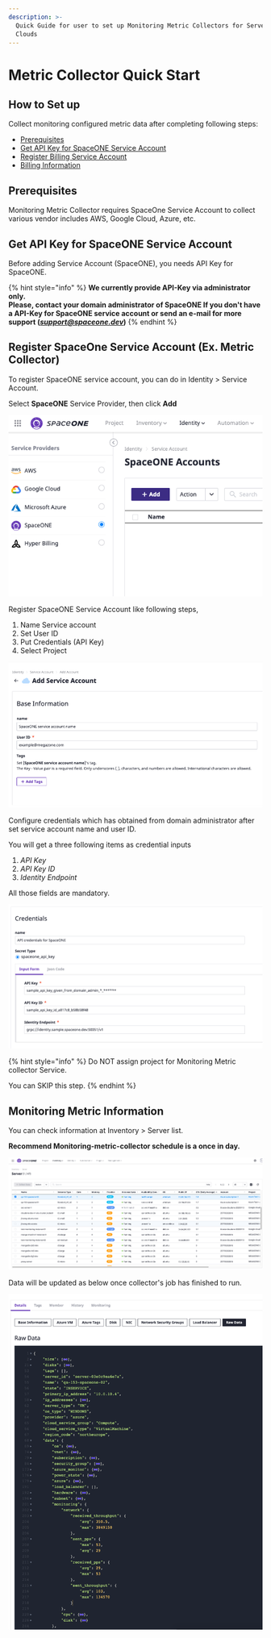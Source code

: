 ```yaml
---
description: >-
  Quick Guide for user to set up Monitoring Metric Collectors for Servers over
  Clouds
---
```


# Metric Collector Quick Start

## How to Set up

Collect monitoring configured metric data after completing following steps:

* [Prerequisites](power-scheduler-quick-start.md#prerequisites)
* [Get API Key for SpaceONE Service Account](metric-collector-quick-start.md#get-api-key-for-spaceone-service-account)
* [Register Billing Service Account](billing-quick-start.md#register-billing-service-account-ex-hyper-billing)
* [Billing Information](billing-quick-start.md#billing-information)

## Prerequisites

Monitoring Metric Collector requires SpaceOne Service Account to collect various vendor includes AWS, Google Cloud, Azure, etc. 

## Get API Key for SpaceONE Service Account 

Before adding  Service Account \(SpaceONE\), you needs API Key for SpaceONE. 

{% hint style="info" %}
**We currently provide API-Key via administrator only.   
Please, contact your domain administrator of SpaceONE If you don't have a API-Key for SpaceONE service account or send an e-mail for more support \(**_**support@spaceone.dev**_**\)**
{% endhint %}

## Register SpaceOne Service Account \(Ex. Metric Collector\)

To register SpaceONE service account, you can do in Identity &gt; Service Account.

Select **SpaceONE** Service Provider, then click **Add**  


![](../.gitbook/assets/screen-shot-2020-12-30-at-13.16.21.png)

Register SpaceONE Service Account like following steps,

1. Name Service account
2. Set User ID
3. Put Credentials \(API Key\)
4. Select Project 

![](../.gitbook/assets/screen-shot-2020-12-30-at-13.27.39.png)

Configure credentials which has obtained from domain administrator after set service account name and user ID. 

You will get a three following items as credential inputs

1. _API Key_
2. _API Key ID_
3. _Identity Endpoint_

All those fields are mandatory. 

![](../.gitbook/assets/image%20%2881%29.png)

{% hint style="info" %}
Do NOT assign project for Monitoring Metric collector Service.

You can SKIP this step.
{% endhint %}

## Monitoring Metric Information

You can check information at Inventory &gt; Server list.  
  
**Recommend Monitoring-metric-collector schedule is a once in day.** 

![](../.gitbook/assets/screen-shot-2020-12-30-at-13.53.25.png)

Data will be updated as below once collector's job has finished to run.

![](../.gitbook/assets/screen-shot-2020-12-30-at-13.54.34.png)

